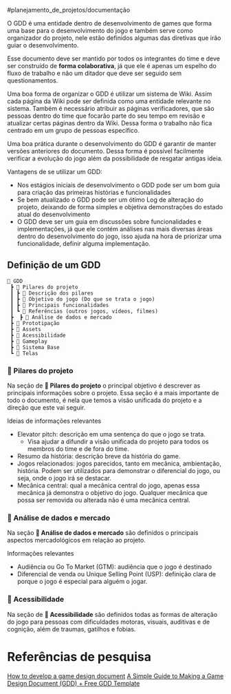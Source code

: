 #planejamento_de_projetos/documentação 

O GDD é uma entidade dentro de desenvolvimento de games que forma uma base para o desenvolvimento do jogo e também serve como organizador do projeto, nele estão definidos algumas das diretivas que irão guiar o desenvolvimento.

Esse documento deve ser mantido por todos os integrantes do time e deve ser construído de **forma colaborativa**, já que ele é apenas um espelho do fluxo de trabalho e não um ditador que deve ser seguido sem questionamentos.

Uma boa forma de organizar o GDD é utilizar um sistema de Wiki. Assim cada página da Wiki pode ser definida como uma entidade relevante no sistema. Também é necessário atribuir as páginas verificadores, que são pessoas dentro do time que focarão parte do seu tempo em revisão e atualizar certas páginas dentro da Wiki. Dessa forma o trabalho não fica centrado em um grupo de pessoas específico.

Uma boa prática durante o desenvolvimento do GDD é garantir de manter versões anteriores do documento. Dessa forma é possível facilmente verificar a evolução do jogo além da possibilidade de resgatar antigas ideia.

Vantagens de se utilizar um GDD:

- Nos estágios iniciais de desenvolvimento o GDD pode ser um bom guia para criação das primeiras histórias e funcionalidades
- Se bem atualizado o GDD pode ser um ótimo Log de alteração do projeto, deixando de forma simples e objetiva demonstrações do estado atual do desenvolvimento
- O GDD deve ser um guia em discussões sobre funcionalidades e implementações, já que ele contém análises nas mais diversas áreas dentro do desenvolvimento do jogo, isso ajuda na hora de priorizar uma funcionalidade, definir alguma implementação.
  
## Definição de um GDD

```
📃 GDD
 ┣ 📂 Pilares do projeto
 ┃ ┣ 📜 Descrição dos pilares
 ┃ ┣ 📜 Objetivo do jogo (Do que se trata o jogo)
 ┃ ┣ 📜 Principais funcionalidades
 ┃ ┗ 📜 Referências (outros jogos, vídeos, filmes)
 ┣  ┣ 📂 Análise de dados e mercado
 ┣ 📂 Prototipação
 ┣ 📂 Assets
 ┣ 📂 Acessibilidade
 ┣ 📂 Gameplay
 ┣ 📂 Sistema Base
 ┗ 📂 Telas
```

### 📂 Pilares do projeto

Na seção de **📂 Pilares do projeto** o principal objetivo é descrever as principais informações sobre o projeto. Essa seção é a mais importante de todo o documento, é nela que temos a visão unificada do projeto e a direção que este vai seguir.

Ideias de informações relevantes

- Elevator pitch: descrição em uma sentença do que o jogo se trata.
  - Visa ajudar a difundir a visão unificada do projeto para todos os membros do time e de fora do time.
- Resumo da história: descrição breve da história do game.
- Jogos relacionados: jogos parecidos, tanto em mecânica, ambientação, história. Podem ser utilizados para demonstrar o diferencial do jogo, ou seja, onde o jogo irá se destacar.
- Mecânica central: qual a mecânica central do jogo, apenas essa mecânica já demonstra o objetivo do jogo. Qualquer mecânica que possa ser removida ou alterada não é uma mecânica central.

### 📂 Análise de dados e mercado

Na seção **📂 Análise de dados e mercado** são definidos o principais aspectos mercadológicos em relação ao projeto.

Informações relevantes
- Audiência ou Go To Market (GTM): audiência que o jogo é destinado
- Diferencial de venda ou Unique Selling Point (USP): definição clara de porque o jogo é especial para alguém o jogar.

### 📂 Acessibilidade

Na seção de **📂 Acessibilidade** são definidos todas as formas de alteração do jogo para pessoas com dificuldades motoras, visuais, auditivas e de cognição, além de traumas, gatilhos e fobias.

# Referências de pesquisa

[How to develop a game design document](https://www.gamesindustry.biz/how-to-develop-a-game-design-document)
[A Simple Guide to Making a Game Design Document (GDD) + Free GDD Template](https://www.itsarman.com/game-design-document-template)